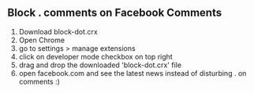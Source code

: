 Block . comments on Facebook Comments
-----------------------------------------
1) Download block-dot.crx
2) Open Chrome 
3) go to settings > manage extensions
4) click on developer mode checkbox on top right
5) drag and drop the downloaded 'block-dot.crx' file 
6) open facebook.com and see the latest news instead of disturbing . on comments :)
